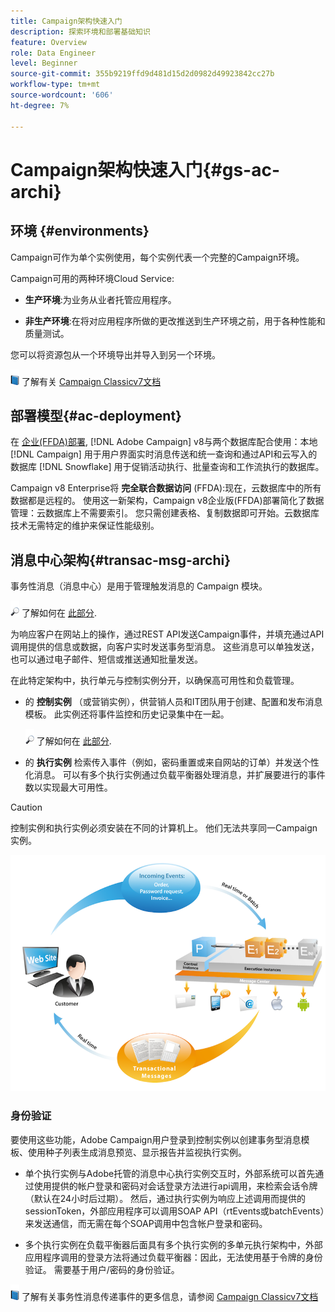 ```yaml
---
title: Campaign架构快速入门
description: 探索环境和部署基础知识
feature: Overview
role: Data Engineer
level: Beginner
source-git-commit: 355b9219ffd9d481d15d2d0982d49923842cc27b
workflow-type: tm+mt
source-wordcount: '606'
ht-degree: 7%

---
```


# Campaign架构快速入门{#gs-ac-archi}

## 环境 {#environments}

Campaign可作为单个实例使用，每个实例代表一个完整的Campaign环境。

Campaign可用的两种环境Cloud Service:

* **生产环境**:为业务从业者托管应用程序。

* **非生产环境**:在将对应用程序所做的更改推送到生产环境之前，用于各种性能和质量测试。

您可以将资源包从一个环境导出并导入到另一个环境。

![](../assets/do-not-localize/book.png) 了解有关 [Campaign Classicv7文档](https://experienceleague.adobe.com/docs/campaign-classic/using/getting-started/administration-basics/working-with-data-packages.html)

## 部署模型{#ac-deployment}

在 [企业(FFDA)部署](enterprise-deployment.md), [!DNL Adobe Campaign] v8与两个数据库配合使用：本地 [!DNL Campaign] 用于用户界面实时消息传送和统一查询和通过API和云写入的数据库 [!DNL Snowflake] 用于促销活动执行、批量查询和工作流执行的数据库。

Campaign v8 Enterprise将 **完全联合数据访问** (FFDA):现在，云数据库中的所有数据都是远程的。 使用这一新架构，Campaign v8企业版(FFDA)部署简化了数据管理：云数据库上不需要索引。 您只需创建表格、复制数据即可开始。云数据库技术无需特定的维护来保证性能级别。



<!--Two deployment models are available:

* **Campaign FDA [!DNL Snowflake] deployment**

In its [[!DNL Snowflake] FDA deployment](fda-deployment.md), [!DNL Adobe Campaign] v8 is connected to [!DNL Snowflake] to access data through Federated Data Access capability: you can access and process external data and information stored in your [!DNL Snowflake] database without changing the structure of Adobe Campaign data. PostgreSQL is the primary database, and Snowflake is the secondary database. You can extend your data model and store your data on Snowflake. Subsequently, you can run ETL, segmentation and reports on a large data set with outstanding performances.

* **Campaign Enterprise (FFDA) deployment**

-->

## 消息中心架构{#transac-msg-archi}

事务性消息（消息中心）是用于管理触发消息的 Campaign 模块。

![](../assets/do-not-localize/glass.png) 了解如何在 [此部分](../send/transactional.md).

为响应客户在网站上的操作，通过REST API发送Campaign事件，并填充通过API调用提供的信息或数据，向客户实时发送事务型消息。 这些消息可以单独发送，也可以通过电子邮件、短信或推送通知批量发送。

在此特定架构中，执行单元与控制实例分开，以确保高可用性和负载管理。

* 的 **控制实例** （或营销实例），供营销人员和IT团队用于创建、配置和发布消息模板。 此实例还将事件监控和历史记录集中在一起。

   ![](../assets/do-not-localize/glass.png) 了解如何在 [此部分](../send/transactional.md).

* 的 **执行实例** 检索传入事件（例如，密码重置或来自网站的订单）并发送个性化消息。 可以有多个执行实例通过负载平衡器处理消息，并扩展要进行的事件数以实现最大可用性。

>[!CAUTION]
>
>控制实例和执行实例必须安装在不同的计算机上。 他们无法共享同一Campaign实例。

![](assets/messagecenter_diagram.png)

### 身份验证

要使用这些功能，Adobe Campaign用户登录到控制实例以创建事务型消息模板、使用种子列表生成消息预览、显示报告并监视执行实例。

* 单个执行实例与Adobe托管的消息中心执行实例交互时，外部系统可以首先通过使用提供的帐户登录和密码对会话登录方法进行api调用，来检索会话令牌（默认在24小时后过期）。
然后，通过执行实例为响应上述调用而提供的sessionToken，外部应用程序可以调用SOAP API（rtEvents或batchEvents）来发送通信，而无需在每个SOAP调用中包含帐户登录和密码。

* 多个执行实例在负载平衡器后面具有多个执行实例的多单元执行架构中，外部应用程序调用的登录方法将通过负载平衡器：因此，无法使用基于令牌的身份验证。 需要基于用户/密码的身份验证。

![](../assets/do-not-localize/book.png) 了解有关事务性消息传递事件的更多信息，请参阅 [Campaign Classicv7文档](https://experienceleague.adobe.com/docs/campaign-classic/using/transactional-messaging/processing/event-description.html#about-transactional-messaging-datamodel)